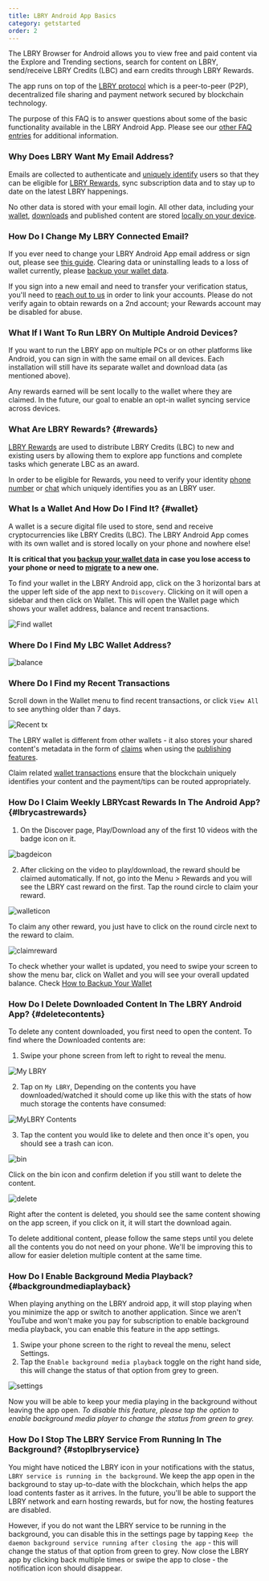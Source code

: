 ```yaml
---
title: LBRY Android App Basics
category: getstarted
order: 2
---
```


The LBRY Browser for Android allows you to view free and paid content via the Explore and Trending sections, search for content on LBRY,  send/receive LBRY Credits (LBC) and earn credits through LBRY Rewards.

The app runs on top of the [LBRY protocol](/faq/what-is-lbry) which is a peer-to-peer (P2P), decentralized file sharing and payment network secured by blockchain technology.

The purpose of this FAQ is to answer questions about some of the basic functionality available in the LBRY Android App. Please see our [other FAQ entries](/faq) for additional information.

### Why Does LBRY Want My Email Address?

Emails are collected to authenticate and [uniquely identify](/faq/phone) users so that they can be eligible for [LBRY Rewards](#rewards), sync subscription data and to stay up to date on the latest LBRY happenings.

No other data is stored with your email login. All other data, including your [wallet](#wallet), [downloads](#data) and published content are stored [locally on your device](/faq/lbry-directories#android).

### How Do I Change My LBRY Connected Email?

If you ever need to change your LBRY Android App email address or sign out, please see [this guide](/faq/how-to-change-email#android). Clearing data or uninstalling leads to a loss of wallet currently, please [backup your wallet data](/faq/how-to-backup-wallet#android).

If you sign into a new email and need to transfer your verification status, you'll need to [reach out to us](mailto:help@lbryio) in order to link your accounts. Please do not verify again to obtain rewards on a 2nd account; your Rewards account may be disabled for abuse.

### What If I Want To Run LBRY On Multiple Android Devices?

If you want to run the LBRY app on multiple PCs or on other platforms like Android, you can sign in with the same email on all devices. Each installation will still have its separate wallet and download data (as mentioned above).

Any rewards earned will be sent locally to the wallet where they are claimed. In the future, our goal to enable an opt-in wallet syncing service across devices.

### What Are LBRY Rewards? {#rewards}

[LBRY Rewards](/faq/rewards) are used to distribute LBRY Credits (LBC) to new and existing users by allowing them to explore app functions and complete tasks which generate LBC as an award.

In order to be eligible for Rewards, you need to verify your identity [phone number](/faq/phone) or [chat](https://chat.lbry.com) which uniquely identifies you as an LBRY user.

### What Is a Wallet And How Do I Find It? {#wallet}

A wallet is a secure digital file used to store, send and receive cryptocurrencies like LBRY Credits (LBC).
The LBRY Android App comes with its own wallet and is stored locally on your phone and nowhere else!

**It is critical that you [backup your wallet data](/faq/how-to-backup-wallet#android) in case you lose access to your phone or need to [migrate](/faq/backup-data) to a new one.**

To find your wallet in the LBRY Android app, click on the 3 horizontal bars at the upper left side of the app next to `Discovery`. Clicking on it will open a sidebar and then click on Wallet. This will open the Wallet page which shows your wallet address, balance and recent transactions.

![Find wallet](https://spee.ch/b3535b68750ad69c48566cb028c67d323d1fdeb9/walli.jpg)

### Where Do I Find My LBC Wallet Address?

![balance](https://spee.ch/e7f125b643e30f8bac2d8c4657bc14874a60e25e/WALLETADD1.jpg)

### Where Do I Find my Recent Transactions
Scroll down in the Wallet menu to find recent transactions, or click `View All` to see anything older than 7 days.

![Recent tx](https://spee.ch/daa89fcca6411ad2505cdc6e092fcaf4f22f4802/recent1.jpg)

The LBRY wallet is different from other wallets - it also stores your shared content's metadata in the form of [claims](/faq/naming) when using the [publishing features](/faq/how-to-publish).

Claim related [wallet transactions](/faq/transaction-types) ensure that the blockchain uniquely identifies your content and the payment/tips can be routed appropriately.

### How Do I Claim Weekly LBRYcast Rewards In The Android App? {#lbrycastrewards}

1. On the Discover page, Play/Download any of the first 10 videos with the badge icon on it.

![bagdeicon](https://spee.ch/4176685c4fd51d31f623430d6ac17e9949ecab39/badge.jpg)

2. After clicking on the video to play/download, the reward should be claimed automatically. If not, go into the Menu > Rewards and you will see the LBRY cast reward on the first. Tap the round circle to claim your reward.

![walleticon](https://spee.ch/beceef63dbf682cd1ed1ebdbee9b1845de10959b/swipe.gif)

To claim any other reward, you just have to click on the round circle next to the reward to claim.

![claimreward](https://spee.ch/d706d5965b7befa4b1de02e71739ff5c948071c0/claim.jpg)

To check whether your wallet is updated, you need to swipe your screen to show the menu bar, click on Wallet and you will see your overall updated balance. Check [How to Backup Your Wallet](/faq/how-to-backup-wallet)

### How Do I Delete Downloaded Content In The LBRY Android App? {#deletecontents}

To delete any content downloaded, you first need to open the content.
To find where the Downloaded contents are:

1. Swipe your phone screen from left to right to reveal the menu.

![My LBRY](https://spee.ch/6467e4d3ce5a151f92c481bdd527ba9a44ee5954/myLBRY.jpg)

2. Tap on `My LBRY`, Depending on the contents you have downloaded/watched it should come up like this with the stats of how much
storage the contents have consumed:

![MyLBRY Contents](https://spee.ch/8e067e5f5e65b97e77f9dc2f526f2a3196ec88ad/mylin.jpg)

3. Tap the content you would like to delete and then once it's open, you should see a trash can icon.

![bin](https://spee.ch/424e2150c7d03231c966634ba6307b019b6654e6/delete.jpg)

Click on the bin icon and confirm deletion if you still want to delete the content.

![delete](https://spee.ch/7411547d0aea6da1b0c765151c4ffd0e30b2c9fd/delete1.jpg)

Right after the content is deleted, you should see the same content showing on the app screen, if you click on it, it will start the download again.

To delete additional content, please follow the same steps until you delete all the contents you do not need on your phone. We'll be improving this to allow for easier deletion multiple content at the same time.

### How Do I Enable Background Media Playback? {#backgroundmediaplayback}

When playing anything on the LBRY android app, it will stop playing when you minimize the app or switch to another application. Since we aren't YouTube and won't make you pay for subscription to enable background media playback, you can enable this feature in the app settings.

1. Swipe your phone screen to the right to reveal the menu, select Settings.
2. Tap the `Enable background media playback` toggle on the right hand side, this will change the status of that option from grey to green.

![settings](https://spee.ch/6169bbad4908bee2378f09a7ea048b981a79ebe5/enable.jpg)

Now you will be able to keep your media playing in the background without leaving the app open.
*To disable this feature, please tap the option to enable background media player to change the status from green to grey.*

### How Do I Stop The LBRY Service From Running In The Background? {#stoplbryservice}

You might have noticed the LBRY icon in your notifications with the status, `LBRY service is running in the background`. We keep the app open in the background to stay up-to-date with the blockchain, which helps the app load contents faster as it arrives. In the future, you'll be able to support the LBRY network and earn hosting rewards, but for now, the hosting features are disabled.

However, if you do not want the LBRY service to be running in the background, you can disable this in the settings page by tapping `Keep the daemon background service running after closing the app` - this will change the status of that option from green to grey. Now close the LBRY app by clicking back multiple times or swipe the app to close - the notification icon should disappear.
